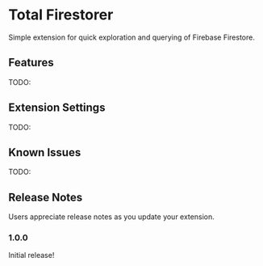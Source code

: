 # Total Firestorer

Simple extension for quick exploration and querying of Firebase Firestore.

## Features

TODO:

## Extension Settings

TODO:

## Known Issues

TODO:

## Release Notes

Users appreciate release notes as you update your extension.

### 1.0.0

Initial release!
